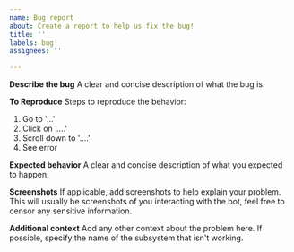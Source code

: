 ```yaml
---
name: Bug report
about: Create a report to help us fix the bug!
title: ''
labels: bug
assignees: ''

---
```


**Describe the bug**
A clear and concise description of what the bug is.

**To Reproduce**
Steps to reproduce the behavior:
1. Go to '...'
2. Click on '....'
3. Scroll down to '....'
4. See error

**Expected behavior**
A clear and concise description of what you expected to happen.

**Screenshots**
If applicable, add screenshots to help explain your problem.
This will usually be screenshots of you interacting with the bot, feel free to censor any sensitive information.

**Additional context**
Add any other context about the problem here.
If possible, specify the name of the subsystem that isn't working.
